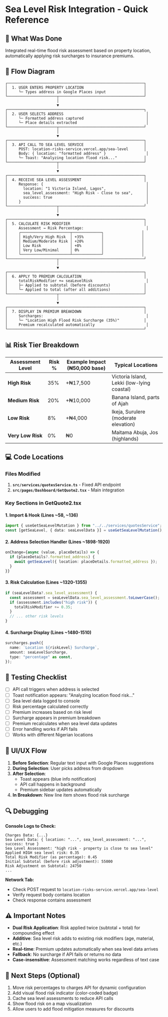 # Sea Level Risk Integration - Quick Reference

## 🎯 What Was Done

Integrated real-time flood risk assessment based on property location, automatically applying risk surcharges to insurance premiums.

## 🔄 Flow Diagram

```
┌─────────────────────────────────────────────────────────────┐
│  1. USER ENTERS PROPERTY LOCATION                           │
│     └─ Types address in Google Places input                 │
└──────────────────────┬──────────────────────────────────────┘
                       │
                       ▼
┌─────────────────────────────────────────────────────────────┐
│  2. USER SELECTS ADDRESS                                     │
│     └─ Formatted address captured                            │
│     └─ Place details extracted                               │
└──────────────────────┬──────────────────────────────────────┘
                       │
                       ▼
┌─────────────────────────────────────────────────────────────┐
│  3. API CALL TO SEA LEVEL SERVICE                           │
│     POST: location-risks-service.vercel.app/sea-level       │
│     Body: { location: "formatted address" }                  │
│     └─ Toast: "Analyzing location flood risk..."            │
└──────────────────────┬──────────────────────────────────────┘
                       │
                       ▼
┌─────────────────────────────────────────────────────────────┐
│  4. RECEIVE SEA LEVEL ASSESSMENT                            │
│     Response: {                                              │
│       location: "1 Victoria Island, Lagos",                  │
│       sea_level_assessment: "High Risk - Close to sea",      │
│       success: true                                          │
│     }                                                        │
└──────────────────────┬──────────────────────────────────────┘
                       │
                       ▼
┌─────────────────────────────────────────────────────────────┐
│  5. CALCULATE RISK MODIFIER                                 │
│     Assessment → Risk Percentage:                            │
│     ┌──────────────────────┬─────────────┐                 │
│     │ High/Very High Risk  │ +35%        │                 │
│     │ Medium/Moderate Risk │ +20%        │                 │
│     │ Low Risk             │ +8%         │                 │
│     │ Very Low/Minimal     │ 0%          │                 │
│     └──────────────────────┴─────────────┘                 │
└──────────────────────┬──────────────────────────────────────┘
                       │
                       ▼
┌─────────────────────────────────────────────────────────────┐
│  6. APPLY TO PREMIUM CALCULATION                            │
│     totalRiskModifier += seaLevelRisk                        │
│     ├─ Applied to subtotal (before discounts)               │
│     └─ Applied to total (after all additions)               │
└──────────────────────┬──────────────────────────────────────┘
                       │
                       ▼
┌─────────────────────────────────────────────────────────────┐
│  7. DISPLAY IN PREMIUM BREAKDOWN                            │
│     Surcharges:                                              │
│     └─ "Location High Flood Risk Surcharge (35%)"           │
│     Premium recalculated automatically                       │
└─────────────────────────────────────────────────────────────┘
```

## 📊 Risk Tier Breakdown

| Assessment Level | Risk % | Example Impact (₦50,000 base) | Typical Locations |
|-----------------|--------|--------------------------------|-------------------|
| **High Risk** | 35% | +₦17,500 | Victoria Island, Lekki (low-lying coastal) |
| **Medium Risk** | 20% | +₦10,000 | Banana Island, parts of Ajah |
| **Low Risk** | 8% | +₦4,000 | Ikeja, Surulere (moderate elevation) |
| **Very Low Risk** | 0% | ₦0 | Maitama Abuja, Jos (highlands) |

## 💻 Code Locations

### Files Modified
1. **`src/services/quotesService.ts`** - Fixed API endpoint
2. **`src/pages/Dashboard/GetQuote2.tsx`** - Main integration

### Key Sections in GetQuote2.tsx

#### 1. Import & Hook (Lines ~58, ~136)
```typescript
import { useGetSeaLevelMutation } from "../../services/quotesService";
const [getSeaLevel, { data: seaLevelData }] = useGetSeaLevelMutation();
```

#### 2. Address Selection Handler (Lines ~1898-1920)
```typescript
onChange={async (value, placeDetails) => {
  if (placeDetails?.formatted_address) {
    await getSeaLevel({ location: placeDetails.formatted_address });
  }
}}
```

#### 3. Risk Calculation (Lines ~1320-1355)
```typescript
if (seaLevelData?.sea_level_assessment) {
  const assessment = seaLevelData.sea_level_assessment.toLowerCase();
  if (assessment.includes("high risk")) {
    totalRiskModifier += 0.35;
  }
  // ... other risk levels
}
```

#### 4. Surcharge Display (Lines ~1480-1510)
```typescript
surcharges.push({
  name: `Location ${riskLevel} Surcharge`,
  amount: seaLevelSurcharge,
  type: "percentage" as const,
});
```

## 🧪 Testing Checklist

- [ ] API call triggers when address is selected
- [ ] Toast notification appears: "Analyzing location flood risk..."
- [ ] Sea level data logged to console
- [ ] Risk percentage calculated correctly
- [ ] Premium increases based on risk level
- [ ] Surcharge appears in premium breakdown
- [ ] Premium recalculates when sea level data updates
- [ ] Error handling works if API fails
- [ ] Works with different Nigerian locations

## 🎨 UI/UX Flow

1. **Before Selection**: Regular text input with Google Places suggestions
2. **During Selection**: User picks address from dropdown
3. **After Selection**: 
   - Toast appears (blue info notification)
   - API call happens in background
   - Premium sidebar updates automatically
4. **In Breakdown**: New line item shows flood risk surcharge

## 🔍 Debugging

**Console Logs to Check:**
```
Charges Data: {...}
Sea Level Data: { location: "...", sea_level_assessment: "...", success: true }
Sea Level Assessment: "high risk - property is close to sea level"
Applied HIGH sea level risk: 0.35
Total Risk Modifier (as percentage): 0.45
Initial Subtotal (before risk adjustment): 55000
Risk Adjustment on Subtotal: 24750
...
```

**Network Tab:**
- Check POST request to `location-risks-service.vercel.app/sea-level`
- Verify request body contains location
- Check response contains assessment

## ⚠️ Important Notes

- **Dual Risk Application**: Risk applied twice (subtotal + total) for compounding effect
- **Additive**: Sea level risk adds to existing risk modifiers (age, material, etc.)
- **Real-time**: Premium updates automatically when sea level data arrives
- **Fallback**: No surcharge if API fails or returns no data
- **Case-insensitive**: Assessment matching works regardless of text case

## 🚀 Next Steps (Optional)

1. Move risk percentages to charges API for dynamic configuration
2. Add visual flood risk indicator (color-coded badge)
3. Cache sea level assessments to reduce API calls
4. Show flood risk on a map visualization
5. Allow users to add flood mitigation measures for discounts
